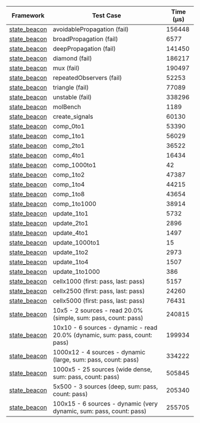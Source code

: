 | Framework | Test Case | Time (μs) |
| --- | --- | --- |
| [state_beacon](https://github.com/jinyus/dart_beacon) | avoidablePropagation (fail) | 156448 |
| [state_beacon](https://github.com/jinyus/dart_beacon) | broadPropagation (fail) | 6577 |
| [state_beacon](https://github.com/jinyus/dart_beacon) | deepPropagation (fail) | 141450 |
| [state_beacon](https://github.com/jinyus/dart_beacon) | diamond (fail) | 186217 |
| [state_beacon](https://github.com/jinyus/dart_beacon) | mux (fail) | 190497 |
| [state_beacon](https://github.com/jinyus/dart_beacon) | repeatedObservers (fail) | 52253 |
| [state_beacon](https://github.com/jinyus/dart_beacon) | triangle (fail) | 77089 |
| [state_beacon](https://github.com/jinyus/dart_beacon) | unstable (fail) | 338296 |
| [state_beacon](https://github.com/jinyus/dart_beacon) | molBench | 1189 |
| [state_beacon](https://github.com/jinyus/dart_beacon) | create_signals | 60130 |
| [state_beacon](https://github.com/jinyus/dart_beacon) | comp_0to1 | 53390 |
| [state_beacon](https://github.com/jinyus/dart_beacon) | comp_1to1 | 56029 |
| [state_beacon](https://github.com/jinyus/dart_beacon) | comp_2to1 | 36522 |
| [state_beacon](https://github.com/jinyus/dart_beacon) | comp_4to1 | 16434 |
| [state_beacon](https://github.com/jinyus/dart_beacon) | comp_1000to1 | 42 |
| [state_beacon](https://github.com/jinyus/dart_beacon) | comp_1to2 | 47387 |
| [state_beacon](https://github.com/jinyus/dart_beacon) | comp_1to4 | 44215 |
| [state_beacon](https://github.com/jinyus/dart_beacon) | comp_1to8 | 43654 |
| [state_beacon](https://github.com/jinyus/dart_beacon) | comp_1to1000 | 38914 |
| [state_beacon](https://github.com/jinyus/dart_beacon) | update_1to1 | 5732 |
| [state_beacon](https://github.com/jinyus/dart_beacon) | update_2to1 | 2896 |
| [state_beacon](https://github.com/jinyus/dart_beacon) | update_4to1 | 1497 |
| [state_beacon](https://github.com/jinyus/dart_beacon) | update_1000to1 | 15 |
| [state_beacon](https://github.com/jinyus/dart_beacon) | update_1to2 | 2973 |
| [state_beacon](https://github.com/jinyus/dart_beacon) | update_1to4 | 1507 |
| [state_beacon](https://github.com/jinyus/dart_beacon) | update_1to1000 | 386 |
| [state_beacon](https://github.com/jinyus/dart_beacon) | cellx1000 (first: pass, last: pass) | 5157 |
| [state_beacon](https://github.com/jinyus/dart_beacon) | cellx2500 (first: pass, last: pass) | 24260 |
| [state_beacon](https://github.com/jinyus/dart_beacon) | cellx5000 (first: pass, last: pass) | 76431 |
| [state_beacon](https://github.com/jinyus/dart_beacon) | 10x5 - 2 sources - read 20.0% (simple, sum: pass, count: pass) | 240815 |
| [state_beacon](https://github.com/jinyus/dart_beacon) | 10x10 - 6 sources - dynamic - read 20.0% (dynamic, sum: pass, count: pass) | 199934 |
| [state_beacon](https://github.com/jinyus/dart_beacon) | 1000x12 - 4 sources - dynamic (large, sum: pass, count: pass) | 334222 |
| [state_beacon](https://github.com/jinyus/dart_beacon) | 1000x5 - 25 sources (wide dense, sum: pass, count: pass) | 505845 |
| [state_beacon](https://github.com/jinyus/dart_beacon) | 5x500 - 3 sources (deep, sum: pass, count: pass) | 205340 |
| [state_beacon](https://github.com/jinyus/dart_beacon) | 100x15 - 6 sources - dynamic (very dynamic, sum: pass, count: pass) | 255705 |

